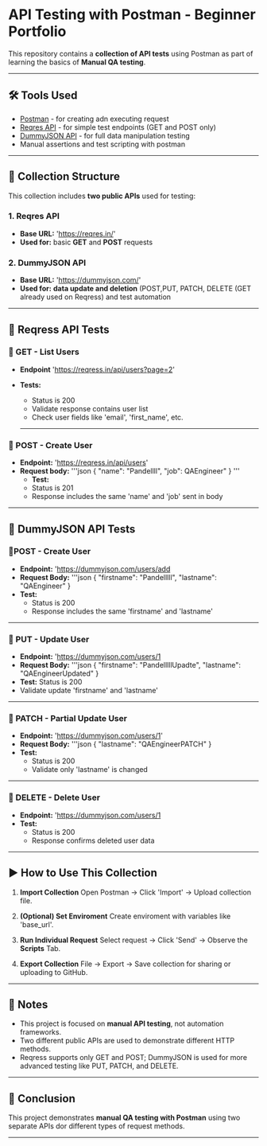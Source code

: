 # API Testing with Postman - Beginner Portfolio

This repository contains a **collection of API tests** using Postman as part of learning the basics of **Manual QA testing**.

---

## 🛠 Tools Used

- [Postman](https://www.postman.com/) - for creating adn executing request
- [Reqres API](https://reqres.in) - for simple test endpoints (GET and POST only)
- [DummyJSON API](https://dummyjson.com/) - for full data manipulation testing
- Manual assertions and test scripting with postman

---

## 📁 Collection Structure

This collection includes **two public APIs** used for testing:

### 1. Reqres API
- **Base URL:** 'https://reqres.in/'
- **Used for:** basic **GET** and **POST** requests

### 2. DummyJSON API
- **Base URL:** 'https://dummyjson.com/'
- **Used for:** **data update and deletion** (POST,PUT, PATCH, DELETE (GET already used on Reqress) and test automation

---

## 🧪 Reqress API Tests

### 🔹 GET - List Users
- **Endpoint** 'https://reqress.in/api/users?page=2'
- **Tests:**
  - Status is 200
  - Validate response contains user list
  - Check user fields like 'email', 'first_name', etc.
 
  ---

### 🔹 POST - Create User
- **Endpoint:** 'https://reqress.in/api/users'
- **Request body:**
'''json
{
  "name": "Pandellll",
  "job": QAEngineer"
}
'''
   - **Test:**
   - Status is 201
   - Response includes the same 'name' and 'job' sent in body

 ---

## 🧪 DummyJSON API Tests

### 🔹POST - Create User
- **Endpoint:** 'https://dummyjson.com/users/add
- **Request Body:**
'''json
{
  "firstname": "Pandelllll",
  "lastname": "QAEngineer"
}
- **Test:**
  - Status is 200
  - Response includes the same 'firstname' and 'lastname'

---

### 🔹 PUT - Update User
- **Endpoint:** 'https://dummyjson.com/users/1
- **Request Body:**
'''json
{
  "firstname": "PandelllllUpadte",
  "lastname": "QAEngineerUpdated"
}
- **Test:** Status is 200
- Validate update 'firstname' and 'lastname'

---

### 🔹 PATCH - Partial Update User
- **Endpoint:** 'https://dummyjson.com/users/1'
- **Request Body:**
'''json
{
  "lastname": "QAEngineerPATCH"
}
- **Test:**
  - Status is 200
  - Validate only 'lastname' is changed
---

### 🔹 DELETE - Delete User
- **Endpoint:** 'https://dummyjson.com/users/1
- **Test:**
  - Status is 200
  - Response confirms deleted user data

---

## ▶️ How to Use This Collection

1. **Import Collection**
   Open Postman → Click 'Import' → Upload collection file.
   
3. **(Optional) Set Enviroment**
   Create enviroment with variables like 'base_url'.
   
4. **Run Individual Request**
   Select request → Click 'Send' → Observe the **Scripts** Tab.
   
5. **Export Collection**
   File → Export → Save collection for sharing or uploading to GitHub.

---

## 📝 Notes

- This project is focused on **manual API testing**, not automation frameworks.
- Two different public APIs are used to demonstrate different HTTP methods.
- Reqress supports only GET and POST; DummyJSON is used for more advanced testing like PUT, PATCH, and DELETE.

---

## 📌 Conclusion
This project demonstrates **manual QA testing with Postman** using two separate APIs dor different types of request methods.

---



